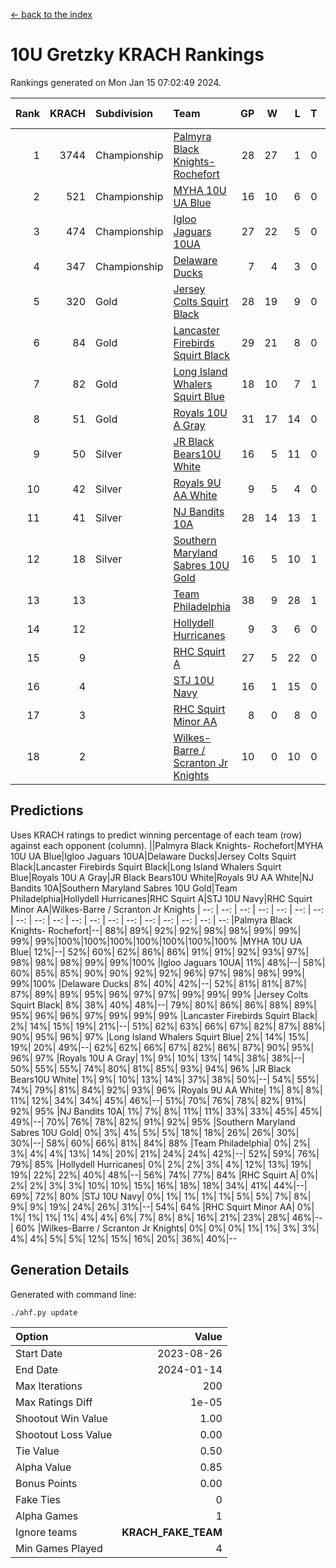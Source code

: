 [<- back to the index](readme.md)
# 10U Gretzky KRACH Rankings
Rankings generated on Mon Jan 15 07:02:49 2024.

Rank|KRACH|Subdivision|Team|GP|W|L|T|OTW|OTL|SoS|Exp Wins|Win Diff
---:|---:|:---|:---|---:|---:|---:|---:|---:|---:|---:|---:|---:
1|3744|Championship|[Palmyra Black Knights- Rochefort](https://gamesheetstats.com/seasons/3659/teams/140260/schedule)|28|27|1|0|0|1|164|27.8|-0.0
2|521|Championship|[MYHA 10U UA Blue](https://gamesheetstats.com/seasons/3659/teams/140258/schedule)|16|10|6|0|0|0|1017|10.8|-0.0
3|474|Championship|[Igloo Jaguars 10UA](https://gamesheetstats.com/seasons/3659/teams/140253/schedule)|27|22|5|0|0|1|255|22.9|0.0
4|347|Championship|[Delaware Ducks](https://gamesheetstats.com/seasons/3659/teams/140218/schedule)|7|4|3|0|0|0|1425|4.8|-0.0
5|320|Gold|[Jersey Colts Squirt Black](https://gamesheetstats.com/seasons/3659/teams/140254/schedule)|28|19|9|0|1|3|657|19.9|0.0
6|84|Gold|[Lancaster Firebirds Squirt Black](https://gamesheetstats.com/seasons/3659/teams/140256/schedule)|29|21|8|0|2|1|188|21.9|0.0
7|82|Gold|[Long Island Whalers Squirt Blue](https://gamesheetstats.com/seasons/3659/teams/140257/schedule)|18|10|7|1|0|0|467|11.4|0.0
8|51|Gold|[Royals 10U A Gray](https://gamesheetstats.com/seasons/3659/teams/140262/schedule)|31|17|14|0|2|2|225|17.9|0.0
9|50|Silver|[JR Black Bears10U White](https://gamesheetstats.com/seasons/3659/teams/140255/schedule)|16|5|11|0|1|1|816|5.9|0.0
10|42|Silver|[Royals 9U AA White](https://gamesheetstats.com/seasons/3659/teams/140225/schedule)|9|5|4|0|0|0|81|5.9|0.0
11|41|Silver|[NJ Bandits 10A](https://gamesheetstats.com/seasons/3659/teams/140259/schedule)|28|14|13|1|0|1|117|15.4|0.0
12|18|Silver|[Southern Maryland Sabres 10U Gold](https://gamesheetstats.com/seasons/3659/teams/140263/schedule)|16|5|10|1|2|0|82|6.4|0.0
13|13||[Team Philadelphia](https://gamesheetstats.com/seasons/3659/teams/140265/schedule)|38|9|28|1|0|2|493|10.4|0.0
14|12||[Hollydell Hurricanes](https://gamesheetstats.com/seasons/3659/teams/140220/schedule)|9|3|6|0|0|0|111|3.9|0.0
15|9||[RHC Squirt A](https://gamesheetstats.com/seasons/3659/teams/140261/schedule)|27|5|22|0|2|0|106|5.9|0.0
16|4||[STJ 10U Navy](https://gamesheetstats.com/seasons/3659/teams/140264/schedule)|16|1|15|0|0|0|742|1.9|0.0
17|3||[RHC Squirt Minor AA](https://gamesheetstats.com/seasons/3659/teams/140224/schedule)|8|0|8|0|0|0|212|0.9|0.0
18|2||[Wilkes-Barre / Scranton Jr Knights](https://gamesheetstats.com/seasons/3659/teams/140228/schedule)|10|0|10|0|0|0|1389|0.9|0.0

## Predictions
Uses KRACH ratings to predict winning percentage of each team (row) against each opponent (column).
||Palmyra Black Knights- Rochefort|MYHA 10U UA Blue|Igloo Jaguars 10UA|Delaware Ducks|Jersey Colts Squirt Black|Lancaster Firebirds Squirt Black|Long Island Whalers Squirt Blue|Royals 10U A Gray|JR Black Bears10U White|Royals 9U AA White|NJ Bandits 10A|Southern Maryland Sabres 10U Gold|Team Philadelphia|Hollydell Hurricanes|RHC Squirt A|STJ 10U Navy|RHC Squirt Minor AA|Wilkes-Barre / Scranton Jr Knights
| --: | --: | --: | --: | --: | --: | --: | --: | --: | --: | --: | --: | --: | --: | --: | --: | --: | --: | --: 
|Palmyra Black Knights- Rochefort|--| 88%| 89%| 92%| 92%| 98%| 98%| 99%| 99%| 99%| 99%|100%|100%|100%|100%|100%|100%|100%
|MYHA 10U UA Blue| 12%|--| 52%| 60%| 62%| 86%| 86%| 91%| 91%| 92%| 93%| 97%| 98%| 98%| 98%| 99%| 99%|100%
|Igloo Jaguars 10UA| 11%| 48%|--| 58%| 60%| 85%| 85%| 90%| 90%| 92%| 92%| 96%| 97%| 98%| 98%| 99%| 99%|100%
|Delaware Ducks|  8%| 40%| 42%|--| 52%| 81%| 81%| 87%| 87%| 89%| 89%| 95%| 96%| 97%| 97%| 99%| 99%| 99%
|Jersey Colts Squirt Black|  8%| 38%| 40%| 48%|--| 79%| 80%| 86%| 86%| 88%| 89%| 95%| 96%| 96%| 97%| 99%| 99%| 99%
|Lancaster Firebirds Squirt Black|  2%| 14%| 15%| 19%| 21%|--| 51%| 62%| 63%| 66%| 67%| 82%| 87%| 88%| 90%| 95%| 96%| 97%
|Long Island Whalers Squirt Blue|  2%| 14%| 15%| 19%| 20%| 49%|--| 62%| 62%| 66%| 67%| 82%| 86%| 87%| 90%| 95%| 96%| 97%
|Royals 10U A Gray|  1%|  9%| 10%| 13%| 14%| 38%| 38%|--| 50%| 55%| 55%| 74%| 80%| 81%| 85%| 93%| 94%| 96%
|JR Black Bears10U White|  1%|  9%| 10%| 13%| 14%| 37%| 38%| 50%|--| 54%| 55%| 74%| 79%| 81%| 84%| 92%| 93%| 96%
|Royals 9U AA White|  1%|  8%|  8%| 11%| 12%| 34%| 34%| 45%| 46%|--| 51%| 70%| 76%| 78%| 82%| 91%| 92%| 95%
|NJ Bandits 10A|  1%|  7%|  8%| 11%| 11%| 33%| 33%| 45%| 45%| 49%|--| 70%| 76%| 78%| 82%| 91%| 92%| 95%
|Southern Maryland Sabres 10U Gold|  0%|  3%|  4%|  5%|  5%| 18%| 18%| 26%| 26%| 30%| 30%|--| 58%| 60%| 66%| 81%| 84%| 88%
|Team Philadelphia|  0%|  2%|  3%|  4%|  4%| 13%| 14%| 20%| 21%| 24%| 24%| 42%|--| 52%| 59%| 76%| 79%| 85%
|Hollydell Hurricanes|  0%|  2%|  2%|  3%|  4%| 12%| 13%| 19%| 19%| 22%| 22%| 40%| 48%|--| 56%| 74%| 77%| 84%
|RHC Squirt A|  0%|  2%|  2%|  3%|  3%| 10%| 10%| 15%| 16%| 18%| 18%| 34%| 41%| 44%|--| 69%| 72%| 80%
|STJ 10U Navy|  0%|  1%|  1%|  1%|  1%|  5%|  5%|  7%|  8%|  9%|  9%| 19%| 24%| 26%| 31%|--| 54%| 64%
|RHC Squirt Minor AA|  0%|  1%|  1%|  1%|  1%|  4%|  4%|  6%|  7%|  8%|  8%| 16%| 21%| 23%| 28%| 46%|--| 60%
|Wilkes-Barre / Scranton Jr Knights|  0%|  0%|  0%|  1%|  1%|  3%|  3%|  4%|  4%|  5%|  5%| 12%| 15%| 16%| 20%| 36%| 40%|--

## Generation Details

Generated with command line:
```
./ahf.py update
```

| Option | Value |
| :----- | ----: |
| Start Date | 2023-08-26 |
| End Date | 2024-01-14 |
| Max Iterations | 200 |
| Max Ratings Diff | 1e-05 |
| Shootout Win Value | 1.00 |
| Shootout Loss Value | 0.00 |
| Tie Value | 0.50 |
| Alpha Value | 0.85 |
| Bonus Points | 0.00 |
| Fake Ties | 0 |
| Alpha Games | 1 |
| Ignore teams | __KRACH_FAKE_TEAM__ |
| Min Games Played | 4 |

